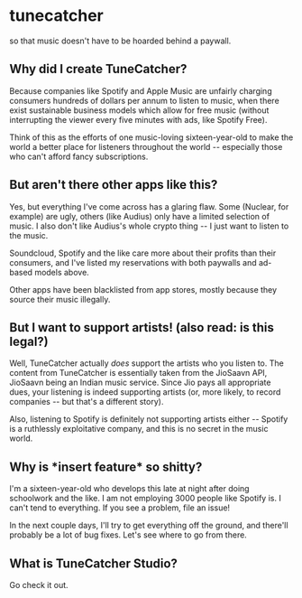 # tunecatcher
so that music doesn't have to be hoarded behind a paywall. 

## Why did I create TuneCatcher? 

Because companies like Spotify and Apple Music are unfairly charging consumers hundreds of dollars per annum to listen to music, when there exist  sustainable business models which allow for free music (without interrupting the viewer every five minutes with ads, like Spotify Free). 

Think of this as the efforts of one music-loving sixteen-year-old to make the world a better place for listeners throughout the world -- especially those who can't afford fancy subscriptions.

## But aren't there other apps like this? 

Yes, but everything I've come across has a glaring flaw. Some (Nuclear, for example) are ugly, others (like Audius) only have a limited selection of music. I also don't like Audius's whole crypto thing -- I just want to listen to the music. 

Soundcloud, Spotify and the like care more about their profits than their consumers, and I've listed my reservations with both paywalls and ad-based models above. 

Other apps have been blacklisted from app stores, mostly because they source their music illegally. 

## But I want to support artists! (also read: is this legal?) 

Well, TuneCatcher actually *does* support the artists who you listen to. The content from TuneCatcher is essentially taken from the JioSaavn API, JioSaavn being an Indian music service. Since Jio pays all appropriate dues, your listening is indeed supporting artists (or, more likely, to record companies -- but that's a different story). 

Also, listening to Spotify is definitely not supporting artists either -- Spotify is a ruthlessly exploitative company, and this is no secret in the music world. 

## Why is \*insert feature\* so shitty? 

I'm a sixteen-year-old who develops this late at night after doing schoolwork and the like. I am not employing 3000 people like Spotify is. I can't tend to everything. If you see a problem, file an issue! 

In the next couple days, I'll try to get everything off the ground, and there'll probably be a lot of bug fixes. Let's see where to go from there. 

## What is TuneCatcher Studio? 

Go check it out. 

